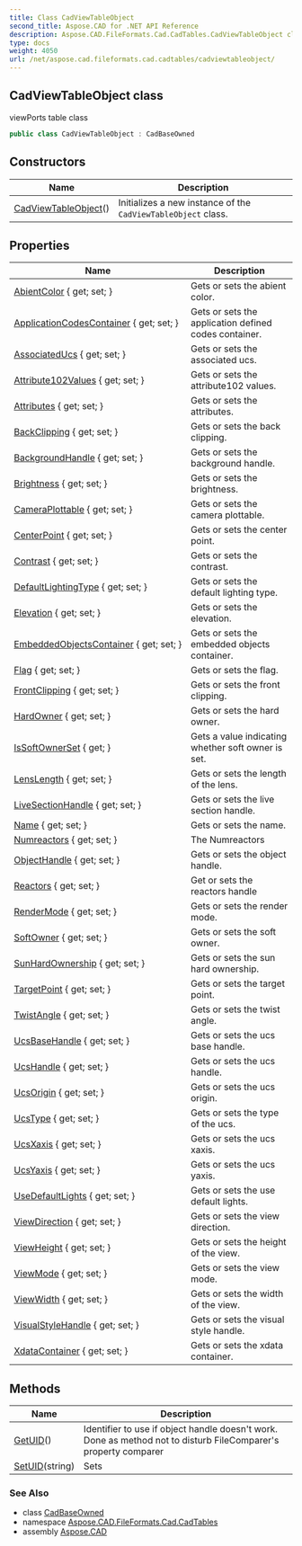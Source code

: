```yaml
---
title: Class CadViewTableObject
second_title: Aspose.CAD for .NET API Reference
description: Aspose.CAD.FileFormats.Cad.CadTables.CadViewTableObject class. viewPorts table class
type: docs
weight: 4050
url: /net/aspose.cad.fileformats.cad.cadtables/cadviewtableobject/
---
```

## CadViewTableObject class

viewPorts table class

```csharp
public class CadViewTableObject : CadBaseOwned
```

## Constructors

| Name | Description |
| --- | --- |
| [CadViewTableObject](cadviewtableobject/)() | Initializes a new instance of the `CadViewTableObject` class. |

## Properties

| Name | Description |
| --- | --- |
| [AbientColor](../../aspose.cad.fileformats.cad.cadtables/cadviewtableobject/abientcolor/) { get; set; } | Gets or sets the abient color. |
| [ApplicationCodesContainer](../../aspose.cad.fileformats.cad.cadobjects/cadbase/applicationcodescontainer/) { get; set; } | Gets or sets the application defined codes container. |
| [AssociatedUcs](../../aspose.cad.fileformats.cad.cadtables/cadviewtableobject/associateducs/) { get; set; } | Gets or sets the associated ucs. |
| [Attribute102Values](../../aspose.cad.fileformats.cad.cadobjects/cadbase/attribute102values/) { get; set; } | Gets or sets the attribute102 values. |
| [Attributes](../../aspose.cad.fileformats.cad.cadobjects/cadbase/attributes/) { get; set; } | Gets or sets the attributes. |
| [BackClipping](../../aspose.cad.fileformats.cad.cadtables/cadviewtableobject/backclipping/) { get; set; } | Gets or sets the back clipping. |
| [BackgroundHandle](../../aspose.cad.fileformats.cad.cadtables/cadviewtableobject/backgroundhandle/) { get; set; } | Gets or sets the background handle. |
| [Brightness](../../aspose.cad.fileformats.cad.cadtables/cadviewtableobject/brightness/) { get; set; } | Gets or sets the brightness. |
| [CameraPlottable](../../aspose.cad.fileformats.cad.cadtables/cadviewtableobject/cameraplottable/) { get; set; } | Gets or sets the camera plottable. |
| [CenterPoint](../../aspose.cad.fileformats.cad.cadtables/cadviewtableobject/centerpoint/) { get; set; } | Gets or sets the center point. |
| [Contrast](../../aspose.cad.fileformats.cad.cadtables/cadviewtableobject/contrast/) { get; set; } | Gets or sets the contrast. |
| [DefaultLightingType](../../aspose.cad.fileformats.cad.cadtables/cadviewtableobject/defaultlightingtype/) { get; set; } | Gets or sets the default lighting type. |
| [Elevation](../../aspose.cad.fileformats.cad.cadtables/cadviewtableobject/elevation/) { get; set; } | Gets or sets the elevation. |
| [EmbeddedObjectsContainer](../../aspose.cad.fileformats.cad.cadobjects/cadbase/embeddedobjectscontainer/) { get; set; } | Gets or sets the embedded objects container. |
| [Flag](../../aspose.cad.fileformats.cad.cadtables/cadviewtableobject/flag/) { get; set; } | Gets or sets the flag. |
| [FrontClipping](../../aspose.cad.fileformats.cad.cadtables/cadviewtableobject/frontclipping/) { get; set; } | Gets or sets the front clipping. |
| [HardOwner](../../aspose.cad.fileformats.cad.cadobjects/cadbaseowned/hardowner/) { get; set; } | Gets or sets the hard owner. |
| [IsSoftOwnerSet](../../aspose.cad.fileformats.cad.cadobjects/cadbaseowned/issoftownerset/) { get; } | Gets a value indicating whether soft owner is set. |
| [LensLength](../../aspose.cad.fileformats.cad.cadtables/cadviewtableobject/lenslength/) { get; set; } | Gets or sets the length of the lens. |
| [LiveSectionHandle](../../aspose.cad.fileformats.cad.cadtables/cadviewtableobject/livesectionhandle/) { get; set; } | Gets or sets the live section handle. |
| [Name](../../aspose.cad.fileformats.cad.cadtables/cadviewtableobject/name/) { get; set; } | Gets or sets the name. |
| [Numreactors](../../aspose.cad.fileformats.cad.cadobjects/cadbaseowned/numreactors/) { get; set; } | The Numreactors |
| [ObjectHandle](../../aspose.cad.fileformats.cad.cadobjects/cadbase/objecthandle/) { get; set; } | Gets or sets the object handle. |
| [Reactors](../../aspose.cad.fileformats.cad.cadobjects/cadbaseowned/reactors/) { get; set; } | Get or sets the reactors handle |
| [RenderMode](../../aspose.cad.fileformats.cad.cadtables/cadviewtableobject/rendermode/) { get; set; } | Gets or sets the render mode. |
| [SoftOwner](../../aspose.cad.fileformats.cad.cadobjects/cadbaseowned/softowner/) { get; set; } | Gets or sets the soft owner. |
| [SunHardOwnership](../../aspose.cad.fileformats.cad.cadtables/cadviewtableobject/sunhardownership/) { get; set; } | Gets or sets the sun hard ownership. |
| [TargetPoint](../../aspose.cad.fileformats.cad.cadtables/cadviewtableobject/targetpoint/) { get; set; } | Gets or sets the target point. |
| [TwistAngle](../../aspose.cad.fileformats.cad.cadtables/cadviewtableobject/twistangle/) { get; set; } | Gets or sets the twist angle. |
| [UcsBaseHandle](../../aspose.cad.fileformats.cad.cadtables/cadviewtableobject/ucsbasehandle/) { get; set; } | Gets or sets the ucs base handle. |
| [UcsHandle](../../aspose.cad.fileformats.cad.cadtables/cadviewtableobject/ucshandle/) { get; set; } | Gets or sets the ucs handle. |
| [UcsOrigin](../../aspose.cad.fileformats.cad.cadtables/cadviewtableobject/ucsorigin/) { get; set; } | Gets or sets the ucs origin. |
| [UcsType](../../aspose.cad.fileformats.cad.cadtables/cadviewtableobject/ucstype/) { get; set; } | Gets or sets the type of the ucs. |
| [UcsXaxis](../../aspose.cad.fileformats.cad.cadtables/cadviewtableobject/ucsxaxis/) { get; set; } | Gets or sets the ucs xaxis. |
| [UcsYaxis](../../aspose.cad.fileformats.cad.cadtables/cadviewtableobject/ucsyaxis/) { get; set; } | Gets or sets the ucs yaxis. |
| [UseDefaultLights](../../aspose.cad.fileformats.cad.cadtables/cadviewtableobject/usedefaultlights/) { get; set; } | Gets or sets the use default lights. |
| [ViewDirection](../../aspose.cad.fileformats.cad.cadtables/cadviewtableobject/viewdirection/) { get; set; } | Gets or sets the view direction. |
| [ViewHeight](../../aspose.cad.fileformats.cad.cadtables/cadviewtableobject/viewheight/) { get; set; } | Gets or sets the height of the view. |
| [ViewMode](../../aspose.cad.fileformats.cad.cadtables/cadviewtableobject/viewmode/) { get; set; } | Gets or sets the view mode. |
| [ViewWidth](../../aspose.cad.fileformats.cad.cadtables/cadviewtableobject/viewwidth/) { get; set; } | Gets or sets the width of the view. |
| [VisualStyleHandle](../../aspose.cad.fileformats.cad.cadtables/cadviewtableobject/visualstylehandle/) { get; set; } | Gets or sets the visual style handle. |
| [XdataContainer](../../aspose.cad.fileformats.cad.cadobjects/cadbase/xdatacontainer/) { get; set; } | Gets or sets the xdata container. |

## Methods

| Name | Description |
| --- | --- |
| [GetUID](../../aspose.cad.fileformats.cad.cadobjects/cadbase/getuid/)() | Identifier to use if object handle doesn't work. Done as method not to disturb FileComparer's property comparer |
| [SetUID](../../aspose.cad.fileformats.cad.cadobjects/cadbase/setuid/)(string) | Sets |

### See Also

* class [CadBaseOwned](../../aspose.cad.fileformats.cad.cadobjects/cadbaseowned/)
* namespace [Aspose.CAD.FileFormats.Cad.CadTables](../../aspose.cad.fileformats.cad.cadtables/)
* assembly [Aspose.CAD](../../)


